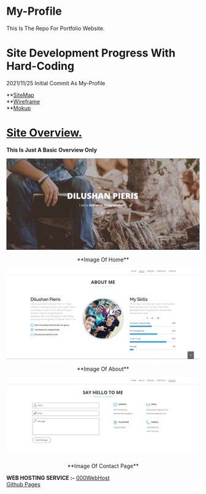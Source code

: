 # My-Profile
This Is The Repo For Portfolio Website.

# Site Development Progress With Hard-Coding
2021/11/25 Initial Commit As My-Profile

**[SiteMap](https://www.gloomaps.com/XejZQFmrGt)<br>
**[Wireframe](https://www.figma.com/file/c5nMqleAd2akWXqscmVVjx/Wireframe?node-id=0%3A1)<br>
**[Mokup](https://www.figma.com/file/mJ9AqYBSGTVI3d8KGpcmxa/MoKup?node-id=0%3A1)<br>


# <u>Site Overview.</u>

**This Is Just A Basic Overview Only**

![Image of Home](assets/Images/Home.png)
<center>**Image Of Home**</center>

![Image Of About](assets/Images/About.png)
<center>**Image Of About**</center>

![Image Of Contact](assets/Images/Contact.png)
<center>**Image Of Contact Page**</center>

**WEB HOSTING SERVICE :-**  [000WebHost](https://000webhost.com)<br>
[Github Pages](https://github.com)

